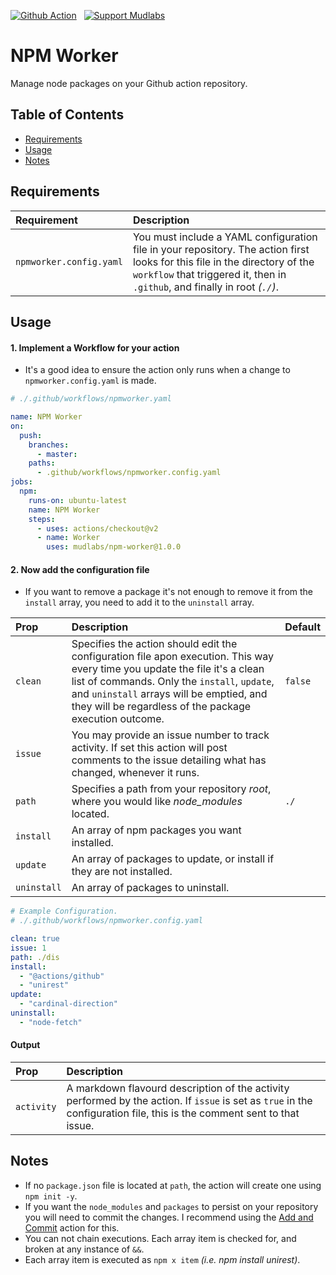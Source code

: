 [action-badge]: https://img.shields.io/badge/-Action-24292e?logo=github&style=for-the-badge
[paypal-badge]: https://img.shields.io/badge/-Support-f3f4f6?logo=paypal&style=for-the-badge
[brave-badge]: https://img.shields.io/badge/-Tip-f3f4f6?logo=brave&style=for-the-badge

[![Github Action][action-badge]](https://github.com/marketplace/action/npm-worker)
&nbsp;
[![Support Mudlabs][paypal-badge]](https://paypal.com/paypalme/mudlabs/5usd)

# NPM Worker
Manage node packages on your Github action repository.

## Table of Contents
- [Requirements](#requirements)
- [Usage](#usage)
- [Notes](#notes)

## Requirements

| Requirement | Description |
| :--- | :--- |
| `npmworker.config.yaml` | You must include a YAML configuration file in your repository. The action first looks for this file in the directory of the `workflow` that triggered it, then in `.github`, and finally in root _(`./`)_. |

## Usage

#### 1. Implement a Workflow for your action
- It's a good idea to ensure the action only runs when a change to `npmworker.config.yaml` is made.
```yaml
# ./.github/workflows/npmworker.yaml

name: NPM Worker
on:
  push:
    branches:
      - master:
    paths:
      - .github/workflows/npmworker.config.yaml
jobs:
  npm:
    runs-on: ubuntu-latest
    name: NPM Worker
    steps:
      - uses: actions/checkout@v2
      - name: Worker
        uses: mudlabs/npm-worker@1.0.0    
```
    

#### 2. Now add the configuration file
- If you want to remove a package it's not enough to remove it from the `install` array, you need to add it to the `uninstall` array.   

| Prop | Description | Default |
| :--- | :--- | :--- |
| `clean` | Specifies the action should edit the configuration file apon execution. This way every time you update the file it's a clean list of commands. Only the `install`, `update`, and `uninstall` arrays will be emptied, and they will be regardless of the package execution outcome. | `false` |
| `issue` | You may provide an issue number to track activity. If set this action will post comments to the issue detailing what has changed, whenever it runs. | |
| `path` | Specifies a path from your repository _root_, where you would like _node_modules_ located. | `./` |
| `install` | An array of npm packages you want installed. | |
| `update` | An array of packages to update, or install if they are not installed. | |
| `uninstall` | An array of packages to uninstall. | |

```yaml 
# Example Configuration.
# ./.github/workflows/npmworker.config.yaml

clean: true
issue: 1
path: ./dis
install:
  - "@actions/github"
  - "unirest"
update:
  - "cardinal-direction"
uninstall:
  - "node-fetch"
```


#### Output

| Prop | Description |
| :--- | :--- |
| `activity` | A markdown flavourd description of the activity performed by the action. If `issue` is set as `true` in the configuration file, this is the comment sent to that issue. |

    
## Notes
- If no `package.json` file is located at `path`, the action will create one using `npm init -y`.
- If you want the `node_modules` and `packages` to persist on your repository you will need to commit the changes. I recommend using the [Add and Commit](https://github.com/marketplace/actions/add-commit) action for this.
- You can not chain executions. Each array item is checked for, and broken at any instance of `&&`.
- Each array item is executed as `npm x item` _(i.e. npm install unirest)_.
